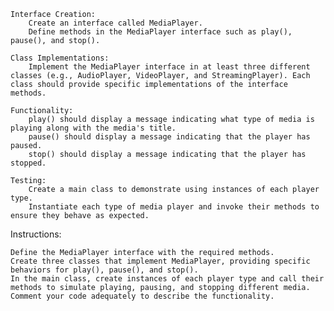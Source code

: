 

    Interface Creation:
        Create an interface called MediaPlayer.
        Define methods in the MediaPlayer interface such as play(), pause(), and stop().

    Class Implementations:
        Implement the MediaPlayer interface in at least three different classes (e.g., AudioPlayer, VideoPlayer, and StreamingPlayer). Each class should provide specific implementations of the interface methods.

    Functionality:
        play() should display a message indicating what type of media is playing along with the media's title.
        pause() should display a message indicating that the player has paused.
        stop() should display a message indicating that the player has stopped.

    Testing:
        Create a main class to demonstrate using instances of each player type.
        Instantiate each type of media player and invoke their methods to ensure they behave as expected.

Instructions:

    Define the MediaPlayer interface with the required methods.
    Create three classes that implement MediaPlayer, providing specific behaviors for play(), pause(), and stop().
    In the main class, create instances of each player type and call their methods to simulate playing, pausing, and stopping different media.
    Comment your code adequately to describe the functionality.
